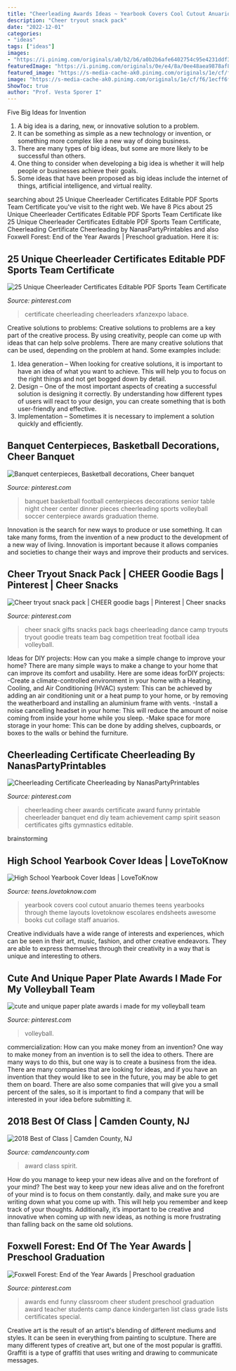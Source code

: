 ```yaml
---
title: "Cheerleading Awards Ideas ~ Yearbook Covers Cool Cutout Anuario Themes Teens Yearbooks Through Theme Layouts Lovetoknow Escolares Endsheets Awesome Books Cut Collage Staff Anuarios"
description: "Cheer tryout snack pack"
date: "2022-12-01"
categories:
- "ideas"
tags: ["ideas"]
images:
- "https://i.pinimg.com/originals/a0/b2/b6/a0b2b6afe6402754c95e4231ddf3820b.jpg"
featuredImage: "https://i.pinimg.com/originals/0e/e4/8a/0ee48aea9878af8a8b03e7c10053cb1f.jpg"
featured_image: "https://s-media-cache-ak0.pinimg.com/originals/1e/cf/f6/1ecff6fdf5774fd53f96dcf134e2b1c9.jpg"
image: "https://s-media-cache-ak0.pinimg.com/originals/1e/cf/f6/1ecff6fdf5774fd53f96dcf134e2b1c9.jpg"
ShowToc: true
author: "Prof. Vesta Sporer I"
---
```



Five Big Ideas for Invention
1. A big idea is a daring, new, or innovative solution to a problem. 
2. It can be something as simple as a new technology or invention, or something more complex like a new way of doing business. 
3. There are many types of big ideas, but some are more likely to be successful than others. 
4. One thing to consider when developing a big idea is whether it will help people or businesses achieve their goals. 
5. Some ideas that have been proposed as big ideas include the internet of things, artificial intelligence, and virtual reality.

	

		
searching about 25 Unique Cheerleader Certificates Editable PDF Sports Team Certificate you've visit to the right web. We have 8 Pics about 25 Unique Cheerleader Certificates Editable PDF Sports Team Certificate like 25 Unique Cheerleader Certificates Editable PDF Sports Team Certificate, Cheerleading Certificate Cheerleading by NanasPartyPrintables and also Foxwell Forest: End of the Year Awards | Preschool graduation. Here it is:
		
    
## 25 Unique Cheerleader Certificates Editable PDF Sports Team Certificate

<img loading=lazy src="https://i.pinimg.com/736x/76/1c/f5/761cf57bd77b3c2930e0af748b8894e4.jpg" onerror="this.onerror=null;this.src='https://tse1.mm.bing.net/th?id=OIP.mONmce_8ucY72m5UjqXcqAHaLF&amp;pid=15.1';" alt="25 Unique Cheerleader Certificates Editable PDF Sports Team Certificate">

_Source: pinterest.com_

>certificate cheerleading cheerleaders xfanzexpo labace. 

	

Creative solutions to problems:
Creative solutions to problems are a key part of the creative process. By using creativity, people can come up with ideas that can help solve problems. There are many creative solutions that can be used, depending on the problem at hand. Some examples include:
1. Idea generation – When looking for creative solutions, it is important to have an idea of what you want to achieve. This will help you to focus on the right things and not get bogged down by detail.
2. Design – One of the most important aspects of creating a successful solution is designing it correctly. By understanding how different types of users will react to your design, you can create something that is both user-friendly and effective.
3. Implementation – Sometimes it is necessary to implement a solution quickly and efficiently.

    
## Banquet Centerpieces, Basketball Decorations, Cheer Banquet

<img loading=lazy src="https://i.pinimg.com/originals/0e/e4/8a/0ee48aea9878af8a8b03e7c10053cb1f.jpg" onerror="this.onerror=null;this.src='https://tse4.mm.bing.net/th?id=OIP.FfxUZbBxdI57ZsvrUH0QNgHaJ4&amp;pid=15.1';" alt="Banquet centerpieces, Basketball decorations, Cheer banquet">

_Source: pinterest.com_

>banquet basketball football centerpieces decorations senior table night cheer center dinner pieces cheerleading sports volleyball soccer centerpiece awards graduation theme. 

	

Innovation is the search for new ways to produce or use something. It can take many forms, from the invention of a new product to the development of a new way of living. Innovation is important because it allows companies and societies to change their ways and improve their products and services.

    
## Cheer Tryout Snack Pack | CHEER Goodie Bags | Pinterest | Cheer Snacks

<img loading=lazy src="https://s-media-cache-ak0.pinimg.com/736x/11/31/28/11312834b046ccd69673498aefcb349c.jpg" onerror="this.onerror=null;this.src='https://tse4.mm.bing.net/th?id=OIP.Gfg4XCLcyJJEbbtouPfVnQHaFj&amp;pid=15.1';" alt="Cheer tryout snack pack | CHEER goodie bags | Pinterest | Cheer snacks">

_Source: pinterest.com_

>cheer snack gifts snacks pack bags cheerleading dance camp tryouts tryout goodie treats team bag competition treat football idea volleyball. 

	

Ideas for DIY projects: How can you make a simple change to improve your home?
There are many simple ways to make a change to your home that can improve its comfort and usability. Here are some ideas forDIY projects: 
-Create a climate-controlled environment in your home with a Heating, Cooling, and Air Conditioning (HVAC) system: This can be achieved by adding an air conditioning unit or a heat pump to your home, or by removing the weatherboard and installing an aluminium frame with vents. 
-Install a noise cancelling headset in your home: This will reduce the amount of noise coming from inside your home while you sleep. 
-Make space for more storage in your home: This can be done by adding shelves, cupboards, or boxes to the walls or behind the furniture.

    
## Cheerleading Certificate Cheerleading By NanasPartyPrintables

<img loading=lazy src="https://s-media-cache-ak0.pinimg.com/originals/1e/cf/f6/1ecff6fdf5774fd53f96dcf134e2b1c9.jpg" onerror="this.onerror=null;this.src='https://tse2.mm.bing.net/th?id=OIP.2VIY9_TSLXFprzdonVEfJwHaE8&amp;pid=15.1';" alt="Cheerleading Certificate Cheerleading by NanasPartyPrintables">

_Source: pinterest.com_

>cheerleading cheer awards certificate award funny printable cheerleader banquet end diy team achievement camp spirit season certificates gifts gymnastics editable. 

	
 brainstorming

    
## High School Yearbook Cover Ideas | LoveToKnow

<img loading=lazy src="https://cf.ltkcdn.net/teens/images/std/165963-200x267-HSyearbookcover1.jpg" onerror="this.onerror=null;this.src='https://tse2.mm.bing.net/th?id=OIP.ce82Ed-t6F9A4-rjqfqNSwHaJ4&amp;pid=15.1';" alt="High School Yearbook Cover Ideas | LoveToKnow">

_Source: teens.lovetoknow.com_

>yearbook covers cool cutout anuario themes teens yearbooks through theme layouts lovetoknow escolares endsheets awesome books cut collage staff anuarios. 

	

Creative individuals have a wide range of interests and experiences, which can be seen in their art, music, fashion, and other creative endeavors. They are able to express themselves through their creativity in a way that is unique and interesting to others.

    
## Cute And Unique Paper Plate Awards I Made For My Volleyball Team

<img loading=lazy src="https://i.pinimg.com/originals/a0/b2/b6/a0b2b6afe6402754c95e4231ddf3820b.jpg" onerror="this.onerror=null;this.src='https://tse4.mm.bing.net/th?id=OIP.VQg382k6XArsTscqDBkAtAHaJ4&amp;pid=15.1';" alt="cute and unique paper plate awards i made for my volleyball team">

_Source: pinterest.com_

>volleyball. 

	

commercialization: How can you make money from an invention?
One way to make money from an invention is to sell the idea to others. There are many ways to do this, but one way is to create a business from the idea. There are many companies that are looking for ideas, and if you have an invention that they would like to see in the future, you may be able to get them on board. There are also some companies that will give you a small percent of the sales, so it is important to find a company that will be interested in your idea before submitting it.

    
## 2018 Best Of Class | Camden County, NJ

<img loading=lazy src="http://www.camdencounty.com/wp-content/uploads/2018/05/boc-2018-spirit.jpg" onerror="this.onerror=null;this.src='https://tse2.mm.bing.net/th?id=OIP.z6hUuQeYBSRR-PzrjCT78QHaK3&amp;pid=15.1';" alt="2018 Best of Class | Camden County, NJ">

_Source: camdencounty.com_

>award class spirit. 

	

How do you manage to keep your new ideas alive and on the forefront of your mind?
The best way to keep your new ideas alive and on the forefront of your mind is to focus on them constantly. daily, and make sure you are writing down what you come up with. This will help you remember and keep track of your thoughts. Additionally, it’s important to be creative and innovative when coming up with new ideas, as nothing is more frustrating than falling back on the same old solutions.

    
## Foxwell Forest: End Of The Year Awards | Preschool Graduation

<img loading=lazy src="https://i.pinimg.com/originals/e6/77/65/e67765e746472dd400cab8e544095bfa.jpg" onerror="this.onerror=null;this.src='https://tse4.mm.bing.net/th?id=OIP.3rTXjmJ3GBIzkTx7_GmgdwHaJl&amp;pid=15.1';" alt="Foxwell Forest: End of the Year Awards | Preschool graduation">

_Source: pinterest.com_

>awards end funny classroom cheer student preschool graduation award teacher students camp dance kindergarten list class grade lists certificates special. 

	

Creative art is the result of an artist's blending of different mediums and styles. It can be seen in everything from painting to sculpture. There are many different types of creative art, but one of the most popular is graffiti. Graffiti is a type of graffiti that uses writing and drawing to communicate messages.


